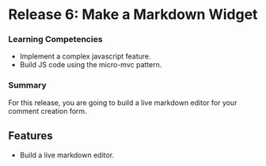 # Release 6: Make a Markdown Widget


### Learning Competencies

  - Implement a complex javascript feature.
  - Build JS code using the micro-mvc pattern.

### Summary

 For this release, you are going to build a live markdown editor for your comment creation form.

## Features

 - Build a live markdown editor.

